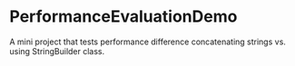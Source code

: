 # PerformanceEvaluationDemo
A mini project that tests performance difference concatenating strings vs. using StringBuilder class.
